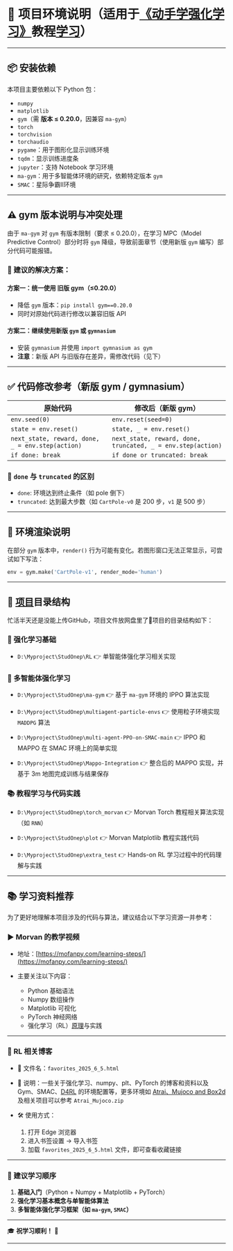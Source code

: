# 📘 项目环境说明（适用于[《动手学强化学习》](https://hrl.boyuai.com/chapter/)教程[学习](https://www.bilibili.com/video/BV1jUHdePEUZ)）

---

## 📦 安装依赖

本项目主要依赖以下 Python 包：

- `numpy`
- `matplotlib`
- `gym`（需 **版本 ≤ 0.20.0**，因兼容 `ma-gym`）
- `torch`
- `torchvision`
- `torchaudio`
- `pygame`：用于图形化显示训练环境
- `tqdm`：显示训练进度条
- `jupyter`：支持 Notebook 学习环境
- `ma-gym`：用于多智能体环境的研究，依赖特定版本 `gym`
- `SMAC`：星际争霸Ⅱ环境

---

## ⚠️ gym 版本说明与冲突处理

由于 `ma-gym` 对 `gym` 有版本限制（要求 ≤ 0.20.0），在学习 MPC（Model Predictive Control）部分时将 `gym` 降级，导致前面章节（使用新版 `gym` 编写）部分代码可能报错。

### 🔧 建议的解决方案：

#### 方案一：统一使用 **旧版 gym（≤0.20.0）**
- 降低 `gym` 版本：`pip install gym==0.20.0`
- 同时对原始代码进行修改以兼容旧版 API

#### 方案二：继续使用新版 `gym` 或 `gymnasium`
- 安装 `gymnasium` 并使用 `import gymnasium as gym`
- **注意**：新版 API 与旧版存在差异，需修改代码（见下）

---

## ✅ 代码修改参考（新版 gym / gymnasium）

| 原始代码 | 修改后（新版 gym） |
|----------|-------------------|
| `env.seed(0)` | `env.reset(seed=0)` |
| `state = env.reset()` | `state, _ = env.reset()` |
| `next_state, reward, done, _ = env.step(action)` | `next_state, reward, done, truncated, _ = env.step(action)` |
| `if done: break` | `if done or truncated: break` |

### 📌 `done` 与 `truncated` 的区别

- `done`: 环境达到终止条件（如 pole 倒下）
- `truncated`: 达到最大步数（如 `CartPole-v0` 是 200 步，`v1` 是 500 步）

---

## 🧩 环境渲染说明

在部分 `gym` 版本中，`render()` 行为可能有变化。若图形窗口无法正常显示，可尝试如下写法：

```python
env = gym.make('CartPole-v1', render_mode='human')
```

---

## 📁 [项目](https://pan.baidu.com/s/1aJFlj54Tm_WcpWoD4lmhLQ?pwd=ezew)目录结构

忙活半天还是没能上传GitHub，项目文件放网盘里了🫠项目的目录结构如下：

### 🧠 强化学习基础

* `D:\Myproject\StudOnep\RL`
  👉 单智能体强化学习相关实现

### 🤖 多智能体强化学习

* `D:\Myproject\StudOnep\ma-gym`
  👉 基于 `ma-gym` 环境的 IPPO 算法实现

* `D:\Myproject\StudOnep\multiagent-particle-envs`
  👉 使用粒子环境实现 `MADDPG` 算法

* `D:\Myproject\StudOnep\multi-agent-PPO-on-SMAC-main`
  👉 IPPO 和 MAPPO 在 SMAC 环境上的简单实现

* `D:\Myproject\StudOnep\Mappo-Integration`
  👉 整合后的 MAPPO 实现，并基于 3m 地图完成训练与结果保存

### 📚 教程学习与代码实践

* `D:\Myproject\StudOnep\torch_morvan`
  👉 Morvan Torch 教程相关算法实现（如 `RNN`）

* `D:\Myproject\StudOnep\plot`
  👉 Morvan Matplotlib 教程实践代码

* `D:\Myproject\StudOnep\extra_test`
  👉 Hands-on RL 学习过程中的代码理解与实践

---

## 📚 学习资料推荐

为了更好地理解本项目涉及的代码与算法，建议结合以下学习资源一并参考：

### ▶️ Morvan 的教学视频

* 地址：[https://mofanpy.com/learning-steps/](https://mofanpy.com/learning-steps/)
* 主要关注以下内容：

  * Python 基础语法
  * Numpy 数组操作
  * Matplotlib 可视化
  * PyTorch 神经网络
  * 强化学习（RL）[原理](https://www.bilibili.com/video/BV1sd4y167NS/)与实践

---

### 📖 RL 相关博客

* 📁 文件名：`favorites_2025_6_5.html`
* 📌 说明：一些关于强化学习、numpy、plt、PyTorch 的博客和资料以及 Gym、SMAC、[D4RL](https://zhuanlan.zhihu.com/p/11007245238) 的环境配置等，更多环境如 [Atrai、Mujoco and Box2d](https://zhuanlan.zhihu.com/p/667403508) 及相关项目可以参考 `Atrai_Mujoco.zip`
* 🛠 使用方式：

  1. 打开 Edge 浏览器
  2. 进入书签设置 → 导入书签
  3. 加载 `favorites_2025_6_5.html` 文件，即可查看收藏链接

---

### 🔗 建议学习顺序

1. **基础入门**（Python + Numpy + Matplotlib + PyTorch）
2. **强化学习基本概念与单智能体算法**
4. **多智能体强化学习框架（如 `ma-gym`, `SMAC`）**

---

🎓 **祝学习顺利！** 🚀

---
